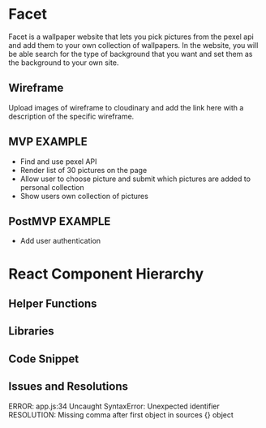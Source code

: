 # Facet

Facet is a wallpaper website that lets you pick pictures from the pexel api and add them to your own collection of wallpapers. In the website, you will be able search for the type of background that you want and set them as the background to your own site.

## Wireframe

Upload images of wireframe to cloudinary and add the link here with a description of the specific wireframe.

## MVP EXAMPLE

- Find and use pexel API
- Render list of 30 pictures on the page
- Allow user to choose picture and submit which pictures are added to personal collection
- Show users own collection of pictures

## PostMVP EXAMPLE

- Add user authentication

# React Component Hierarchy

## Helper Functions

## Libraries

## Code Snippet

## Issues and Resolutions

ERROR: app.js:34 Uncaught SyntaxError: Unexpected identifier
RESOLUTION: Missing comma after first object in sources {} object
